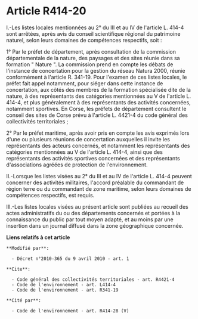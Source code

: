 # Article R414-20

I.-Les listes locales mentionnées au 2° du III et au IV de l'article L. 414-4 sont arrêtées, après avis du conseil
scientifique régional du patrimoine naturel, selon leurs domaines de compétences respectifs, soit : 

1° Par le préfet de département, après consultation de la commission départementale de la nature, des paysages et des sites
réunie dans sa formation " Nature ". La commission prend en compte les débats de l'instance de concertation pour la gestion
du réseau Natura 2000, réunie conformément à l'article R. 341-19. Pour l'examen de ces listes locales, le préfet fait appel
notamment, pour siéger dans cette instance de concertation, aux côtés des membres de la formation spécialisée dite de la
nature, à des représentants des catégories mentionnées au V de l'article L. 414-4, et plus généralement à des représentants
des activités concernées, notamment sportives. En Corse, les préfets de département consultent le conseil des sites de Corse
prévu à l'article L. 4421-4 du code général des collectivités territoriales ; 

2° Par le préfet maritime, après avoir pris en compte les avis exprimés lors d'une ou plusieurs réunions de concertation
auxquelles il invite les représentants des acteurs concernés, et notamment les représentants des catégories mentionnées au V
de l'article L. 414-4, ainsi que des représentants des activités sportives concernées et des représentants d'associations
agréées de protection de l'environnement. 

II.-Lorsque les listes visées au 2° du III et au IV de l'article L. 414-4 peuvent concerner des activités militaires,
l'accord préalable du commandant de région terre ou du commandant de zone maritime, selon leurs domaines de compétences
respectifs, est requis. 

III.-Les listes locales visées au présent article sont publiées au recueil des actes administratifs du ou des départements
concernés et portées à la connaissance du public par tout moyen adapté, et au moins par une insertion dans un journal diffusé
dans la zone géographique concernée.

**Liens relatifs à cet article**

	**Modifié par**:

	  - Décret n°2010-365 du 9 avril 2010 - art. 1

	**Cite**:

	  - Code général des collectivités territoriales - art. R4421-4
	  - Code de l'environnement - art. L414-4
	  - Code de l'environnement - art. R341-19

	**Cité par**:

	  - Code de l'environnement - art. R414-28 (V)
